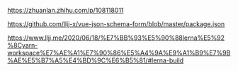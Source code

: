 https://zhuanlan.zhihu.com/p/108118011

https://github.com/lljj-x/vue-json-schema-form/blob/master/package.json

https://www.lljj.me/2020/06/18/%E7%BB%93%E5%90%88lerna%E5%92%8Cyarn-workspace%E7%AE%A1%E7%90%86%E5%A4%9A%E9%A1%B9%E7%9B%AE%E5%B7%A5%E4%BD%9C%E6%B5%81/#lerna-build
